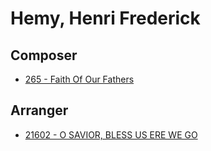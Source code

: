 # Hemy, Henri Frederick

## Composer

- [265 - Faith Of Our Fathers](/hymns/265.md)

## Arranger

- [21602 - O SAVIOR, BLESS US ERE WE GO](/hymns/21602.md)

